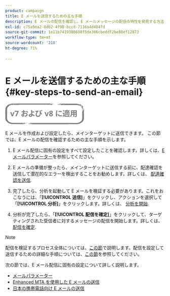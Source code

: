 ```yaml
---
product: campaign
title: E メールを送信するための主な手順
description: E メールの配信を確認し、E メールメッセージの配信の特性を発見する方法を説明します
exl-id: c75a5ea2-8d62-4f98-bccd-7116a4d404fd
source-git-commit: 1e11b7419388698f5de366cbeddf2be88ef12873
workflow-type: tm+mt
source-wordcount: '218'
ht-degree: 71%

---
```


# E メールを送信するための主な手順 {#key-steps-to-send-an-email}

![](../../assets/common.svg)

E メールを作成および設定したら、メインターゲットに送信できます。 この節では、E メールの配信を確認するための主な手順を示します。

1. E メール配信に固有の設定をすべて設定したことを確認します。詳しくは、[E メールパラメーター](email-parameters.md)を参照してください。
1. E メールの準備が整ったら、メインターゲットに送信する前に、配達確認を送信して潜在的なエラーを検出することをお勧めします。詳しくは、 [配達確認を送信](steps-validating-the-delivery.md#sending-a-proof).

1. 完了したら、分析を起動して E メールを検証する必要があります。これをおこなうには、「**[!UICONTROL 送信]**」をクリックし、アクションを選択して「**[!UICONTROL 分析]**」をクリックします。詳しくは、 [分析を開始](steps-validating-the-delivery.md#analyzing-the-delivery).

1. 分析が完了したら、「**[!UICONTROL 配信を確定]**」をクリックして、ターゲティングされた受信者に対するメッセージの配信を開始します。詳しくは、 [配信を確定](steps-sending-the-delivery.md#confirming-delivery).

   <!--Add screenshot with analysis done and Confirm delivery button activated.-->

>[!NOTE]
>
>配信を検証するプロセス全体については、[この節](steps-validating-the-delivery.md)で説明します。配信を設定して送信するための詳細な手順については、[この節](steps-sending-the-delivery.md)を参照してください。

次の節では、E メール配信に固有の設定について詳しく説明します。
<!--* [Generating the mirror page](generating-mirror-page.md)
* [Email BCC](email-bcc.md)-->
* [メールパラメーター](email-parameters.md)
* [Enhanced MTA を使用した E メールの送信](sending-with-enhanced-mta.md)
* [日本の携帯電話向け E メールの送信](sending-emails-on-japanese-mobiles.md)

